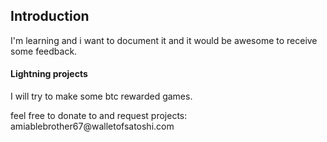 <h2>Introduction</h2>

<p>I'm learning and i want to document it and it would be awesome to receive some feedback.</p>

<h4>Lightning projects</h4>

<p>I will try to make some btc rewarded games.</p>

<p>feel free to donate to and request projects: amiablebrother67@walletofsatoshi.com</p>
